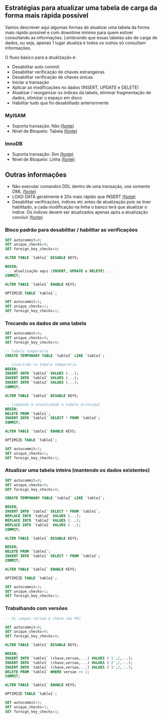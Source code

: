 ## Estratégias para atualizar uma tabela de carga da forma mais rápida possível

Vamos descrever aqui algumas formas de atualizar uma tabela da forma mais rápido possível e com downtime mínimo
para quem estiver consultando as informações. Lembrando que essas tabelas são de carga de dados, ou seja, 
apenas 1 lugar atualiza e todos os outros só consultam informações.

O fluxo básico para a atualização é:
- Desabilitar auto commit
- Desabilitar verificação de chaves estrangeiras
- Desabilitar verificação de chaves únicas
- Iniciar a transação
- Aplicar as modificações no dados (INSERT, UPDATE e DELETE)
- Atualizar / reorganizar os índices da tabela, eliminar fragmentação de dados, otimizar o espaço em disco
- Habilitar tudo que foi desabilitado anteriormente

### MyISAM
- Suporta transação: Não [(fonte)](https://dev.mysql.com/doc/refman/5.6/en/myisam-storage-engine.html)
- Nível de Bloqueio: Tabela [(fonte)](https://dev.mysql.com/doc/refman/5.7/en/internal-locking.html)

### InnoDB
- Suporta transação: Sim [(fonte)](https://dev.mysql.com/doc/refman/8.0/en/innodb-transaction-model.html)
- Nível de Bloqueio: Linha [(fonte)](https://dev.mysql.com/doc/refman/5.7/en/innodb-locking.html#:~:text=InnoDB%20performs%20row%2Dlevel%20locking,gap%E2%80%9D%20before%20that%20index%20record.)

## Outras informações
- Não executar comandos DDL dentro de uma transação, use somente DML [(fonte)](https://dev.mysql.com/doc/refman/8.0/en/implicit-commit.html)
- LOAD DATA geralmente é 20x mais rápido que INSERT [(fonte)](https://dev.mysql.com/doc/refman/5.7/en/insert-optimization.html)
- Desabilitar verificações, índices etc antes de atualização pois se tiver habilitado, a cada modificação na linha
o banco terá que atualizar o índice. Os índices devem ser atualizados apenas após a atualização concluir [(fonte)](https://dev.mysql.com/doc/refman/5.7/en/optimizing-innodb-bulk-data-loading.html)

### Bloco padrão para desabilitar / habilitar as verificações

```sql
SET autocommit=0; 
SET unique_checks=0; 
SET foreign_key_checks=0;

ALTER TABLE `table1` DISABLE KEYS;

BEGIN;
... atualização aqui (INSERT, UPDATE e DELETE) ...
COMMIT;

ALTER TABLE `table1` ENABLE KEYS;

OPTIMIZE TABLE `table1`;

SET autocommit=1;
SET unique_checks=1;
SET foreign_key_checks=1;
```

### Trocando os dados de uma tabela

```sql
SET autocommit=0; 
SET unique_checks=0; 
SET foreign_key_checks=0;

-- tabela temporária
CREATE TEMPORARY TABLE `table2` LIKE `table1`;

-- inserindo na tabela temporária
BEGIN;
INSERT INTO `table2` VALUES (...);
INSERT INTO `table2` VALUES (...);
INSERT INTO `table2` VALUES (...);
COMMIT;

ALTER TABLE `table1` DISABLE KEYS;

-- limpando e atualizando a tabela principal
BEGIN;
DELETE FROM `table1`;
INSERT INTO `table1` SELECT * FROM `table2`;
COMMIT;

ALTER TABLE `table1` ENABLE KEYS;

OPTIMIZE TABLE `table1`;

SET autocommit=1;
SET unique_checks=1;
SET foreign_key_checks=1;
```

### Atualizar uma tabela inteira (mantendo os dados existentes) 
```sql
SET autocommit=0; 
SET unique_checks=0; 
SET foreign_key_checks=0;

CREATE TEMPORARY TABLE `table2` LIKE `table1`;

BEGIN;
INSERT INTO `table2` SELECT * FROM `table1`;
REPLACE INTO `table2` VALUES (...);
REPLACE INTO `table2` VALUES (...);
REPLACE INTO `table2` VALUES (...);
COMMIT;

ALTER TABLE `table1` DISABLE KEYS;

BEGIN;
DELETE FROM `table1`;
INSERT INTO `table1` SELECT * FROM `table2`;
COMMIT;

ALTER TABLE `table1` ENABLE KEYS;

OPTIMIZE TABLE `table1`;

SET autocommit=1;
SET unique_checks=1;
SET foreign_key_checks=1; 
```

### Trabalhando com versões

```sql
-- Os campos versao e chave são PKs

SET autocommit=0; 
SET unique_checks=0; 
SET foreign_key_checks=0;

ALTER TABLE `table1` DISABLE KEYS;

BEGIN;
INSERT INTO `table1` (chave,versao,...) VALUES ('1',2,...);
INSERT INTO `table1` (chave,versao,...) VALUES ('2',2,...);
INSERT INTO `table1` (chave,versao,...) VALUES ('3',2,...);
DELETE FROM `table1` WHERE versao <> 2;
COMMIT;

ALTER TABLE `table1` ENABLE KEYS;

OPTIMIZE TABLE `table1`;

SET autocommit=1;
SET unique_checks=1;
SET foreign_key_checks=1; 
```